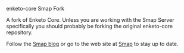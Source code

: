 enketo-core Smap Fork

A fork of Enketo Core. Unless you are working with the Smap Server specifically you should probably be forking the original enketo-core repository.

Follow the [Smap blog](http://blog.smap.com.au) or go to the web site at [Smap](http://www.smap.com.au) to stay up to date.
